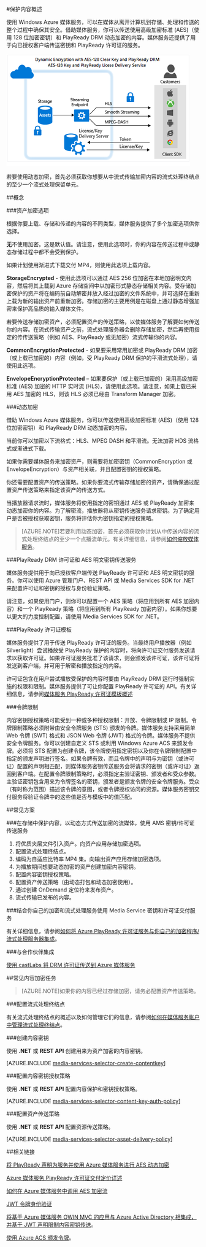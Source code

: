 <properties 
	pageTitle="保护内容概述" 
	description="本文概述了如何使用媒体服务来保护内容。" 
	services="media-services" 
	documentationCenter="" 
	authors="Juliako" 
	manager="dwrede" 
	editor=""/>

<tags 
	ms.service="media-services" 
	ms.date="08/11/2015"
	wacn.date="10/03/2015"/>

#保护内容概述


使用 Windows Azure 媒体服务，可以在媒体从离开计算机到存储、处理和传送的整个过程中确保其安全。借助媒体服务，你可以传送使用高级加密标准 (AES)（使用 128 位加密密钥）和 PlayReady DRM 动态加密的内容。媒体服务还提供了用于向已授权客户端传送密钥和 PlayReady 许可证的服务。

![content-protection][content-protection]

若要使用动态加密，首先必须获取你想要从中流式传输加密内容的流式处理终结点的至少一个流式处理保留单元。

##概念

###资产加密选项

根据你要上载、存储和传递的内容的不同类型，媒体服务提供了多个加密选项供你选择。

**无**不使用加密。这是默认值。请注意，使用此选项时，你的内容在传送过程中或静态存储过程中都不会受到保护。

如果计划使用渐进式下载交付 MP4，则使用此选项上载内容。

**StorageEncrypted** - 使用此选项可以通过 AES 256 位加密在本地加密明文内容，然后将其上载到 Azure 存储空间中以加密形式静态存储相关内容。受存储加密保护的资产将在编码前自动解密并放入经过加密的文件系统中，并可选择在重新上载为新的输出资产前重新加密。存储加密的主要用例是在磁盘上通过静态增强加密来保护高品质的输入媒体文件。

若要传送存储加密资产，必须配置资产的传送策略，以使媒体服务了解要如何传送你的内容。在流式传输资产之前，流式处理服务器会删除存储加密，然后再使用指定的传传送策略（例如 AES、PlayReady 或无加密）流式传输你的内容。

**CommonEncryptionProtected** - 如果要采用常用加密或 PlayReady DRM 加密（或上载已加密的）内容（例如，受 PlayReady DRM 保护的平滑流式处理），请使用此选项。

**EnvelopeEncryptionProtected** – 如果要保护（或上载已加密的）采用高级加密标准 (AES) 加密的 HTTP 实时流 (HLS)，请使用此选项。请注意，如果上载已采用 AES 加密的 HLS，则该 HLS 必须已经由 Transform Manager 加密。



###动态加密

借助 Windows Azure 媒体服务，你可以传送使用高级加密标准 (AES)（使用 128 位加密密钥）和 PlayReady DRM 动态加密的内容。

当前你可以加密以下流格式：HLS、MPEG DASH 和平滑流。无法加密 HDS 流格式或渐进式下载。

如果你需要媒体服务来加密资产，则需要将加密密钥（CommonEncryption 或 EnvelopeEncryption）与资产相关联，并且配置密钥的授权策略。

你还需要配置资产的传送策略。如果你要流式传输存储加密的资产，请确保通过配置资产传送策略来指定该资产的传送方式。

当播放器请求流时，媒体服务将使用指定的密钥通过 AES 或 PlayReady 加密来动态加密你的内容。为了解密流，播放器将从密钥传送服务请求密钥。为了确定用户是否被授权获取密钥，服务将评估你为密钥指定的授权策略。

>[AZURE.NOTE]若要利用动态加密，首先必须获取你计划从中传送内容的流式处理终结点的至少一个点播流单元。有关详细信息，请参阅[如何缩放媒体服务](/documentation/articles/media-services-manage-origins#scale_streaming_endpoints)。

###PlayReady DRM 许可证和 AES 明文密钥传送服务

媒体服务提供用于向已授权客户端传送 PlayReady 许可证和 AES 明文密钥的服务。你可以使用 Azure 管理门户、REST API 或 Media Services SDK for .NET 来配置许可证和密钥的授权与身份验证策略。

请注意，如果使用门户，则你可以配置一个 AES 策略（将应用到所有 AES 加密内容）和一个 PlayReady 策略（将应用到所有 PlayReady 加密内容）。如果你想要以更大的力度控制配置，请使用 Media Services SDK for .NET。

###PlayReady 许可证模板

媒体服务提供了用于传送 PlayReady 许可证的服务。当最终用户播放器（例如 Silverlight）尝试播放受 PlayReady 保护的内容时，将向许可证交付服务发送请求以获取许可证。如果许可证服务批准了该请求，则会颁发该许可证，该许可证将发送到客户端，并可用于解密和播放指定的内容。

许可证包含在用户尝试播放受保护的内容时要由 PlayReady DRM 运行时强制实施的权限和限制。媒体服务提供了可让你配置 PlayReady 许可证的 API。有关详细信息，请参阅[媒体服务 PlayReady 许可证模板概述](/documentation/articles/media-services-playready-license-template-overview)

###令牌限制

内容密钥授权策略可能受到一种或多种授权限制：开放、令牌限制或 IP 限制。令牌限制策略必须附带由安全令牌服务 (STS) 颁发的令牌。媒体服务支持采用简单 Web 令牌 (SWT) 格式和 JSON Web 令牌 (JWT) 格式的令牌。媒体服务不提供安全令牌服务。你可以创建自定义 STS 或利用 Windows Azure ACS 来颁发令牌。必须将 STS 配置为创建令牌，该令牌使用指定密钥以及你在令牌限制配置中指定的颁发声明进行签名。如果令牌有效，而且令牌中的声明与为密钥（或许可证）配置的声明相匹配，则媒体服务密钥传送服务会将请求的密钥（或许可证）返回到客户端。在配置令牌限制策略时，必须指定主验证密钥、颁发者和受众参数。主验证密钥包含用来为令牌签名的密钥，颁发者是颁发令牌的安全令牌服务。受众（有时称为范围）描述该令牌的意图，或者令牌授权访问的资源。媒体服务密钥交付服务将验证令牌中的这些值是否与模板中的值匹配。

##常见方案

###在存储中保护内容，以动态方式传送加密的流媒体，使用 AMS 密钥/许可证传送服务  

1. 将优质夹层文件引入资产。向资产应用存储加密选项。
2. 配置流式处理终结点。
1. 编码为自适应比特率 MP4 集。向输出资产应用存储加密选项。
1. 为播放期间想要动态加密的资产创建加密内容密钥。
2. 配置内容密钥授权策略。
1. 配置资产传送策略（由动态打包和动态加密使用）。
1. 通过创建 OnDemand 定位符来发布资产。
1. 流式传输已发布的内容。

###结合你自己的加密和流式处理服务使用 Media Service 密钥和许可证交付服务

有关详细信息，请参阅[如何将 Azure PlayReady 许可证服务与你自己的加密程序/流式处理服务器集成](http://mingfeiy.com/integrate-azure-playready-license-service-encryptorstreaming-server)。

###与合作伙伴集成

[使用 castLabs 将 DRM 许可证传送到 Azure 媒体服务](/documentation/articles/media-services-castlabs-integration)


##常见内容加密任务

>[AZURE.NOTE]如果你的内容已经过存储加密，请务必配置资产传送策略。

###配置流式处理终结点

有关流式处理终结点的概述以及如何管理它们的信息，请参阅[如何在媒体服务帐户中管理流式处理终结点](/documentation/articles/media-services-manage-origins)。

###创建内容密钥

使用 **.NET** 或 **REST API** 创建用来为资产加密的内容密钥。

[AZURE.INCLUDE [media-services-selector-create-contentkey](../includes/media-services-selector-create-contentkey)]

###配置内容密钥授权策略 

使用 **.NET** 或 **REST API** 配置内容保护和密钥授权策略。

[AZURE.INCLUDE [media-services-selector-content-key-auth-policy](../includes/media-services-selector-content-key-auth-policy)]

###配置资产传送策略

使用 **.NET** 或 **REST API** 配置资源传送策略。

[AZURE.INCLUDE [media-services-selector-asset-delivery-policy](../includes/media-services-selector-asset-delivery-policy)]


##相关链接

[将 PlayReady 声明为服务并使用 Azure 媒体服务进行 AES 动态加密](http://mingfeiy.com/playready)

[Azure 媒体服务 PlayReady 许可证交付定价详述](http://mingfeiy.com/playready-pricing-explained-in-azure-media-services)

[如何在 Azure 媒体服务中调用 AES 加密流](http://mingfeiy.com/debug-aes-encrypted-stream-azure-media-services)

[JWT 令牌身份验证](http://www.gtrifonov.com/2015/01/03/jwt-token-authentication-in-azure-media-services-and-dynamic-encryption/)

[将基于 Azure 媒体服务 OWIN MVC 的应用与 Azure Active Directory 相集成，并基于 JWT 声明限制内容密钥传送](http://www.gtrifonov.com/2015/01/24/mvc-owin-azure-media-services-ad-integration/)。

[使用 Azure ACS 颁发令牌](http://mingfeiy.com/acs-with-key-services)。

[content-protection]: ./media/media-services-content-protection/media-services-content-protection.png

<!---HONumber=71-->